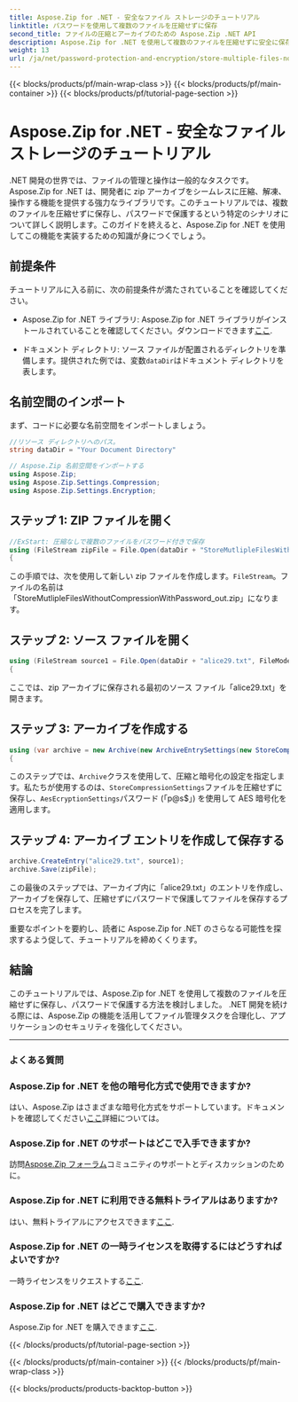 ```yaml
---
title: Aspose.Zip for .NET - 安全なファイル ストレージのチュートリアル
linktitle: パスワードを使用して複数のファイルを圧縮せずに保存
second_title: ファイルの圧縮とアーカイブのための Aspose.Zip .NET API
description: Aspose.Zip for .NET を使用して複数のファイルを圧縮せずに安全に保存する方法を説明します。パスワード保護のための簡単な手順。ファイル管理の能力を解放しましょう!
weight: 13
url: /ja/net/password-protection-and-encryption/store-multiple-files-no-compression-password/
---
```


{{< blocks/products/pf/main-wrap-class >}}
{{< blocks/products/pf/main-container >}}
{{< blocks/products/pf/tutorial-page-section >}}

# Aspose.Zip for .NET - 安全なファイル ストレージのチュートリアル


.NET 開発の世界では、ファイルの管理と操作は一般的なタスクです。 Aspose.Zip for .NET は、開発者に zip アーカイブをシームレスに圧縮、解凍、操作する機能を提供する強力なライブラリです。このチュートリアルでは、複数のファイルを圧縮せずに保存し、パスワードで保護するという特定のシナリオについて詳しく説明します。このガイドを終えると、Aspose.Zip for .NET を使用してこの機能を実装するための知識が身につくでしょう。

## 前提条件

チュートリアルに入る前に、次の前提条件が満たされていることを確認してください。

-  Aspose.Zip for .NET ライブラリ: Aspose.Zip for .NET ライブラリがインストールされていることを確認してください。ダウンロードできます[ここ](https://releases.aspose.com/zip/net/).

- ドキュメント ディレクトリ: ソース ファイルが配置されるディレクトリを準備します。提供された例では、変数`dataDir`はドキュメント ディレクトリを表します。

## 名前空間のインポート

まず、コードに必要な名前空間をインポートしましょう。

```csharp
//リソース ディレクトリへのパス。
string dataDir = "Your Document Directory"

// Aspose.Zip 名前空間をインポートする
using Aspose.Zip;
using Aspose.Zip.Settings.Compression;
using Aspose.Zip.Settings.Encryption;
```

## ステップ 1: ZIP ファイルを開く

```csharp
//ExStart: 圧縮なしで複数のファイルをパスワード付きで保存
using (FileStream zipFile = File.Open(dataDir + "StoreMutlipleFilesWithoutCompressionWithPassword_out.zip", FileMode.Create))
{
```

この手順では、次を使用して新しい zip ファイルを作成します。`FileStream`。ファイルの名前は「StoreMutlipleFilesWithoutCompressionWithPassword_out.zip」になります。

## ステップ 2: ソース ファイルを開く

```csharp
using (FileStream source1 = File.Open(dataDir + "alice29.txt", FileMode.Open, FileAccess.Read))
{
```

ここでは、zip アーカイブに保存される最初のソース ファイル「alice29.txt」を開きます。

## ステップ 3: アーカイブを作成する

```csharp
using (var archive = new Archive(new ArchiveEntrySettings(new StoreCompressionSettings(), new AesEcryptionSettings("p@s$", EncryptionMethod.AES256))))
{
```

このステップでは、`Archive`クラスを使用して、圧縮と暗号化の設定を指定します。私たちが使用するのは、`StoreCompressionSettings`ファイルを圧縮せずに保存し、`AesEcryptionSettings`パスワード (「p@s$」) を使用して AES 暗号化を適用します。

## ステップ 4: アーカイブ エントリを作成して保存する

```csharp
archive.CreateEntry("alice29.txt", source1);
archive.Save(zipFile);
```

この最後のステップでは、アーカイブ内に「alice29.txt」のエントリを作成し、アーカイブを保存して、圧縮せずにパスワードで保護してファイルを保存するプロセスを完了します。

重要なポイントを要約し、読者に Aspose.Zip for .NET のさらなる可能性を探求するよう促して、チュートリアルを締めくくります。

## 結論

このチュートリアルでは、Aspose.Zip for .NET を使用して複数のファイルを圧縮せずに保存し、パスワードで保護する方法を検討しました。 .NET 開発を続ける際には、Aspose.Zip の機能を活用してファイル管理タスクを合理化し、アプリケーションのセキュリティを強化してください。

---

### よくある質問

### Aspose.Zip for .NET を他の暗号化方式で使用できますか?
はい、Aspose.Zip はさまざまな暗号化方式をサポートしています。ドキュメントを確認してください[ここ](https://reference.aspose.com/zip/net/)詳細については。

### Aspose.Zip for .NET のサポートはどこで入手できますか?
訪問[Aspose.Zip フォーラム](https://forum.aspose.com/c/zip/37)コミュニティのサポートとディスカッションのために。

### Aspose.Zip for .NET に利用できる無料トライアルはありますか?
はい、無料トライアルにアクセスできます[ここ](https://releases.aspose.com/).

### Aspose.Zip for .NET の一時ライセンスを取得するにはどうすればよいですか?
一時ライセンスをリクエストする[ここ](https://purchase.aspose.com/temporary-license/).

### Aspose.Zip for .NET はどこで購入できますか?
 Aspose.Zip for .NET を購入できます[ここ](https://purchase.aspose.com/buy).

{{< /blocks/products/pf/tutorial-page-section >}}

{{< /blocks/products/pf/main-container >}}
{{< /blocks/products/pf/main-wrap-class >}}

{{< blocks/products/products-backtop-button >}}
